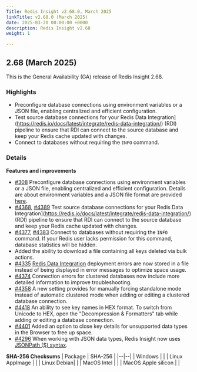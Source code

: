 ```yaml
---
Title: Redis Insight v2.68.0, March 2025
linkTitle: v2.68.0 (March 2025)
date: 2025-03-20 00:00:00 +0000
description: Redis Insight v2.68
weight: 1

---
```

## 2.68 (March 2025)
This is the General Availability (GA) release of Redis Insight 2.68.

### Highlights
- Preconfigure database connections using environment variables or a JSON file, enabling centralized and efficient configuration.
- Test source database connections for your Redis Data Integration](https://redis.io/docs/latest/integrate/redis-data-integration/) (RDI) pipeline to ensure that RDI can connect to the source database and keep your Redis cache updated with changes.
- Connect to databases without requiring the `INFO` command.

### Details

**Features and improvements**
- [#308](https://github.com/redislabsdev/RedisInsight-Cloud/pull/308) Preconfigure database connections using environment variables or a JSON file, enabling centralized and efficient configuration. Details are about environment variables and a JSON file format are provided [here](https://redis.io/docs/latest/operate/redisinsight/configuration/).
- [#4368](https://github.com/RedisInsight/RedisInsight/pull/4368), [#4389](https://github.com/RedisInsight/RedisInsight/pull/4389) Test source database connections for your Redis Data Integration](https://redis.io/docs/latest/integrate/redis-data-integration/) (RDI) pipeline to ensure that RDI can connect to the source database and keep your Redis cache updated with changes.
- [#4377](https://github.com/RedisInsight/RedisInsight/pull/4377), [#4383](https://github.com/RedisInsight/RedisInsight/pull/4383) Connect to databases without requiring the `INFO` command. If your Redis user lacks permission for this command, database statistics will be hidden.
- Added the ability to download a file containing all keys deleted via bulk actions.
- [#4335](https://github.com/RedisInsight/RedisInsight/pull/4335) [Redis Data Integration](https://redis.io/docs/latest/integrate/redis-data-integration/) deployment errors are now stored in a file instead of being displayed in error messages to optimize space usage.
- [#4374](https://github.com/RedisInsight/RedisInsight/pull/4374) Connection errors for clustered databases now include more detailed information to improve troubleshooting.
- [#4358](https://github.com/RedisInsight/RedisInsight/pull/4358) A new setting provides for manually forcing standalone mode instead of automatic clustered mode when adding or editing a clustered database connection.
- [#4418](https://github.com/RedisInsight/RedisInsight/pull/4418) An ability to see key names in HEX format. To switch from Unicode to HEX, open the "Decompression & Formatters" tab while adding or editing a database connection.
- [#4401](https://github.com/RedisInsight/RedisInsight/pull/4401) Added an option to close key details for unsupported data types in the Browser to free up space.
- [#4296](https://github.com/RedisInsight/RedisInsight/pull/4296) When working with JSON data types, Redis Insight now uses [JSONPath ($) syntax](https://redis.io/docs/latest/develop/data-types/json/path/).

**SHA-256 Checksums**
| Package | SHA-256 |
|--|--|
| Windows |  |
| Linux AppImage |  |
| Linux Debian|  |
| MacOS Intel |  |
| MacOS Apple silicon |  |
